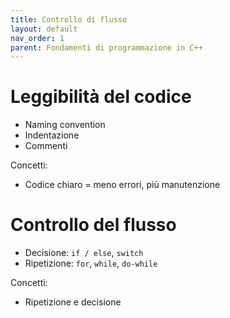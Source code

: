 ```yaml
---
title: Controllo di flusso
layout: default
nav_order: 1
parent: Fondamenti di programmazione in C++
---
```

# Leggibilità del codice

- Naming convention  
- Indentazione  
- Commenti

Concetti:

- Codice chiaro = meno errori, più manutenzione
# Controllo del flusso

- Decisione: `if / else`, `switch`  
- Ripetizione: `for`, `while`, `do-while`

Concetti:

- Ripetizione e decisione